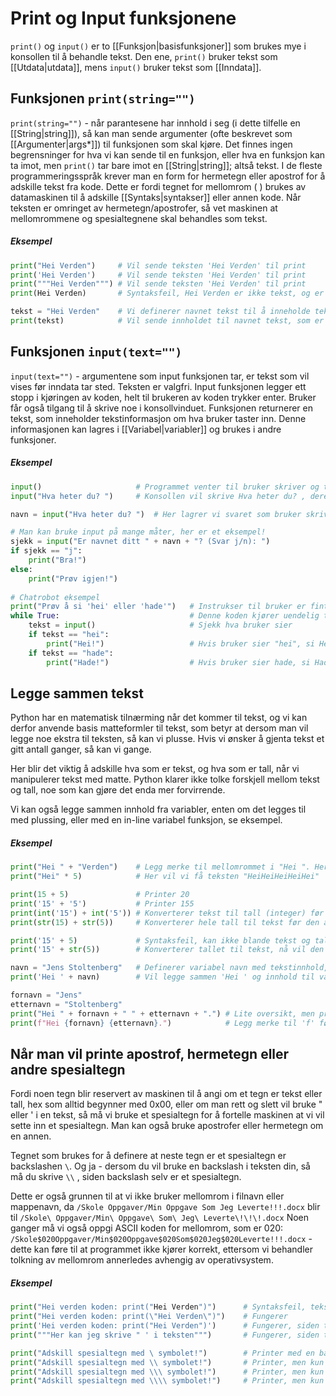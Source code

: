 # Print og Input funksjonene
`print()` og `input()` er to [[Funksjon|basisfunksjoner]] som brukes mye i konsollen til å behandle tekst. Den ene, `print()` bruker tekst som [[Utdata|utdata]], mens `input()` bruker tekst som [[Inndata]].

## Funksjonen `print(string="")`
`print(string="")` - når parantesene har innhold i seg (i dette tilfelle en [[String|string]]), så kan man sende argumenter (ofte beskrevet som [[Argumenter|args*]]) til funksjonen som skal kjøre. Det finnes ingen begrensninger for hva vi kan sende til en funksjon, eller hva en funksjon kan ta imot, men `print()` tar bare imot en [[String|string]]; altså tekst. I de fleste programmeringsspråk krever man en form for hermetegn eller apostrof for å adskille tekst fra kode. Dette er fordi tegnet for mellomrom ( ) brukes av datamaskinen til å adskille [[Syntaks|syntakser]] eller annen kode. Når teksten er omringet av hermetegn/apostrofer, så vet maskinen at mellomrommene og spesialtegnene skal behandles som tekst.

##### Eksempel
```python
print("Hei Verden") 	# Vil sende teksten 'Hei Verden' til print
print('Hei Verden')		# Vil sende teksten 'Hei Verden' til print
print("""Hei Verden""") # Vil sende teksten 'Hei Verden' til print
print(Hei Verden) 		# Syntaksfeil, Hei Verden er ikke tekst, og er derfor ikke definert

tekst = "Hei Verden"	# Vi definerer navnet tekst til å inneholde teksten 'Hei Verden' og lagre i RAM.
print(tekst) 			# Vil sende innholdet til navnet tekst, som er 'Hei Verden', til print.
```

## Funksjonen `input(text="")`
`input(text="")` - argumentene som input funksjonen tar, er tekst som vil vises før inndata tar sted. Teksten er valgfri. Input funksjonen legger ett stopp i kjøringen av koden, helt til brukeren av koden trykker enter. Bruker får også tilgang til å skrive noe i konsollvinduet. Funksjonen returnerer en tekst, som inneholder tekstinformasjon om hva bruker taster inn. Denne informasjonen kan lagres i [[Variabel|variabler]] og brukes i andre funksjoner.

##### Eksempel
```python
input()						# Programmet venter til bruker skriver og trykker enter, før den går videre.
input("Hva heter du? ")		# Konsollen vil skrive Hva heter du? , deretter kan bruker taste inn et svar.

navn = input("Hva heter du? ")	# Her lagrer vi svaret som bruker skriver, i en variabel med navn 'navn'

# Man kan bruke input på mange måter, her er et eksempel!
sjekk = input("Er navnet ditt " + navn + "? (Svar j/n): ")
if sjekk == "j":
	print("Bra!")
else:
	print("Prøv igjen!")
	
# Chatrobot eksempel
print("Prøv å si 'hei' eller 'hade'")	# Instrukser til bruker er fint å ha!
while True:								# Denne koden kjører uendelig til man trykker X
	tekst = input()						# Sjekk hva bruker sier
	if tekst == "hei":
		print("Hei!")					# Hvis bruker sier "hei", si Hei! tilbake.
	if tekst == "hade":
		print("Hade!")					# Hvis bruker sier hade, si Hade! tilbake.
```

## Legge sammen tekst
Python har en matematisk tilnærming når det kommer til tekst, og vi kan derfor anvende basis matteformler til tekst, som betyr at dersom man vil legge noe ekstra til teksten, så kan vi plusse. Hvis vi ønsker å gjenta tekst et gitt antall ganger, så kan vi gange. 

Her blir det viktig å adskille hva som er tekst, og hva som er tall, når vi manipulerer tekst med matte. Python klarer ikke tolke forskjell mellom tekst og tall, noe som kan gjøre det enda mer forvirrende.

Vi kan også legge sammen innhold fra variabler, enten om det legges til med plussing, eller med en in-line variabel funksjon, se eksempel.

##### Eksempel
```python
print("Hei " + "Verden")	# Legg merke til mellomrommet i "Hei ". Her blir resultatet "Hei Verden"
print("Hei" * 5)			# Her vil vi få teksten "HeiHeiHeiHeiHei"	

print(15 + 5)				# Printer 20
print('15' + '5')			# Printer 155
print(int('15') + int('5'))	# Konverterer tekst til tall (integer) før den adderer, og printer derfor 20
print(str(15) + str(5))		# Konverterer hele tall til tekst før den adderer, printer derfor 155

print('15' + 5)				# Syntaksfeil, kan ikke blande tekst og tall.
print('15' + str(5))		# Konverterer tallet til tekst, nå vil den printe 155

navn = "Jens Stoltenberg"	# Definerer variabel navn med tekstinnhold, "Jens Stoltenberg"
print('Hei ' + navn)		# Vil legge sammen 'Hei ' og innhold til variabel navn, "Hei Jens Stoltenberg"

fornavn = "Jens"
etternavn = "Stoltenberg"
print("Hei " + fornavn + " " + etternavn + ".")	# Lite oversikt, men printer Hei Jens Stoltenberg.
print(f"Hei {fornavn} {etternavn}.")			# Legg merke til 'f' før teksten starter.
```

## Når man vil printe apostrof, hermetegn eller andre spesialtegn
Fordi noen tegn blir reservert av maskinen til å angi om et tegn er tekst eller tall, hex som alltid begynner med 0x00, eller om man rett og slett vil bruke " eller ' i en tekst, så må vi bruke et spesialtegn for å fortelle maskinen at vi vil sette inn et spesialtegn. Man kan også bruke apostrofer eller hermetegn om en annen.

Tegnet som brukes for å definere at neste tegn er et spesialtegn er backslashen `\`. Og ja - dersom du vil bruke en backslash i teksten din, så må du skrive `\\` , siden backslash selv er et spesialtegn. 

Dette er også grunnen til at vi ikke bruker mellomrom i filnavn eller mappenavn, da `/Skole Oppgaver/Min Oppgave Som Jeg Leverte!!!.docx` blir til `/Skole\ Oppgaver/Min\ Oppgave\ Som\ Jeg\ Leverte\!\!\!.docx` Noen ganger må vi også oppgi ASCII koden for mellomrom, som er 020: `/Skole$020Oppgaver/Min$020Oppgave$020Som$020Jeg$020Leverte!!!.docx` - dette kan føre til at programmet ikke kjører korrekt, ettersom vi behandler tolkning av mellomrom annerledes avhengig av operativsystem.

##### Eksempel
```python
print("Hei verden koden: print("Hei Verden")") 		# Syntaksfeil, teksten bare slutter midt i.
print("Hei verden koden: print(\"Hei Verden\")")	# Fungerer
print('Hei verden koden: print("Hei Verden")')		# Fungerer, siden teksten defineres av ', ikke "
print("""Her kan jeg skrive " ' i teksten""")		# Fungerer, siden teksten defineres av """

print("Adskill spesialtegn med \ symbolet!")		# Printer med en backslash " \ "
print("Adskill spesialtegn med \\ symbolet!")		# Printer, men kun med en backslash " \ "
print("Adskill spesialtegn med \\\ symbolet!")		# Printer, men kun med to backslash " \\ "
print("Adskill spesialtegn med \\\\ symbolet!")		# Printer, men kun med to backslash " \\ "
```